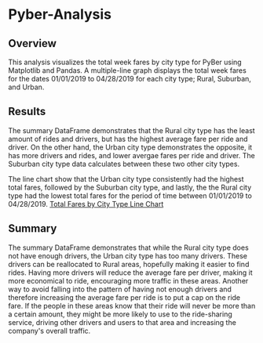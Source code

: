 # Pyber-Analysis
## Overview 
This analysis visualizes the total week fares by city type for PyBer using Matplotlib and Pandas. A multiple-line graph displays the total week fares for the dates 01/01/2019 to 04/28/2019 for each city type; Rural, Suburban, and Urban. 

## Results 
The summary DataFrame demonstrates that the Rural city type has the least amount of rides and drivers, but has the highest average fare per ride and driver. On the other hand, the Urban city type demonstrates the opposite, it has more drivers and rides, and lower avergae fares per ride and driver. The Suburban city type data calculates between these two other city types.

The line chart show that the Urban city type consistently had the highest total fares, followed by the Suburban city type, and lastly, the the Rural city type had the lowest total fares for the period of time between 01/01/2019 to 04/28/2019. 
[Total Fares by City Type Line Chart](https://github.com/AmairaniR/Pyber-Analysis/blob/main/analysis/Pyber_fare_summary.png)

## Summary 
The summary DataFrame demonstrates that while the Rural city type does not have enough drivers, the Urban city type has too many drivers. These drivers can be reallocated to Rural areas, hopefully making it easier to find rides. Having more drivers will reduce the average fare per driver, making it more economical to ride, encouraging more traffic in these areas. Another way to avoid falling into the pattern of having not enough drivers and therefore increasing the average fare per ride is to put a cap on the ride fare. If the people in these areas know that their ride will never be more than a certain amount, they might be more likely to use to the ride-sharing service, driving other drivers and users to that area and increasing the company's overall traffic. 
